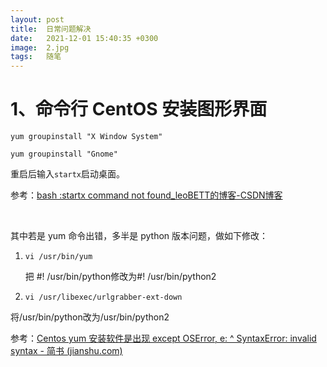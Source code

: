 ```yaml
---
layout: post
title:  日常问题解决
date:   2021-12-01 15:40:35 +0300
image:  2.jpg
tags:   随笔
---
```


# 1、命令行 CentOS 安装图形界面

```yum groupinstall "X Window System"```

```yum groupinstall "Gnome"```

重启后输入```startx```启动桌面。

参考：[bash :startx command not found_leoBETT的博客-CSDN博客](https://blog.csdn.net/leoBETT/article/details/82724563)

<br>

其中若是 yum 命令出错，多半是 python 版本问题，做如下修改：

1. ```vi /usr/bin/yum```

   把 #! /usr/bin/python修改为#! /usr/bin/python2

2. ```vi /usr/libexec/urlgrabber-ext-down```

 将/usr/bin/python改为/usr/bin/python2

参考：[Centos yum 安装软件是出现 except OSError, e: ^ SyntaxError: invalid syntax - 简书 (jianshu.com)](https://www.jianshu.com/p/c32fb0febc4a)

